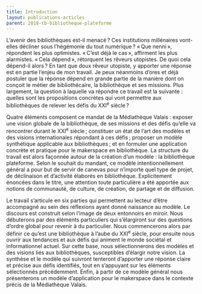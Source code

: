 ```yaml
---
title: Introduction
layout: publications-articles
parent: 2018-tb-bibliotheque-plateforme
---
```


L’avenir des bibliothèques est-il menacé ? Ces institutions millénaires vont-elles décliner sous l’hégémonie du tout numérique ? « Que nenni », répondent les plus optimistes. « C’est déjà le cas », affirment les plus alarmistes. « Cela dépend », rétorquent les rêveurs utopistes. De quoi cela dépend-il alors ? En tant que doux rêveur utopiste, y apporter une réponse est en partie l’enjeu de mon travail. Je peux néanmoins d’ores et déjà postuler que la réponse dépend en grande partie de la manière dont on conçoit le métier de bibliothécaire, la bibliothèque et ses missions. Plus largement, la question à laquelle va répondre ce travail est la suivante : quelles sont les propositions concrètes qui vont permettre aux bibliothèques de relever les défis du XXI<sup>e</sup> siècle ?

Quatre éléments composent ce mandat de la Médiathèque Valais : exposer une vision globale de la bibliothèque, de ses missions et des défis qu’elle va rencontrer durant le XXI<sup>e</sup> siècle ; constituer un état de l’art des modèles et des visions internationales répondant à ces défis ; proposer un modèle synthétique applicable aux bibliothèques ; et en formuler une application concrète et pratique pour le makerspace en bibliothèque. La structure du travail est alors façonnée autour de la création d’un modèle : la bibliothèque plateforme. Selon le souhait du mandant, ce modèle intentionnellement général a pour but de servir de canevas pour n’importe quel type de projet, de déclinaison et d’activité élaborés en bibliothèque. Explicitement énoncées dans le titre, une attention toute particulière a été apportée aux notions de communauté, de culture, de création, de partage et de diffusion.

Le travail s’articule en six parties qui permettent au lecteur d’être accompagné au sein des réflexions ayant donné naissance au modèle. Le discours est construit selon l’image de deux entonnoirs en miroir. Nous débuterons par des éléments particuliers qui s’élargiront sur des questions d’ordre global pour revenir à du particulier. Nous commencerons alors par définir ce qu’est une bibliothèque à l’aube du XXI<sup>e</sup> siècle, pour ensuite nous ouvrir aux tendances et aux défis qui animent le monde sociétal et informationnel actuel. Sur cette base, nous sélectionnerons des modèles et des visions liés aux bibliothèques, susceptibles d’élargir notre vision. La synthèse et le modèle qui suivront tenteront d’apporter une réponse claire et précise aux défis identifiés, tout en s’appuyant sur les éléments sélectionnés précédemment. Enfin, à partir de ce modèle général nous présenterons un modèle d’application pour le makerspace dans le contexte précis de la Médiathèque Valais.
